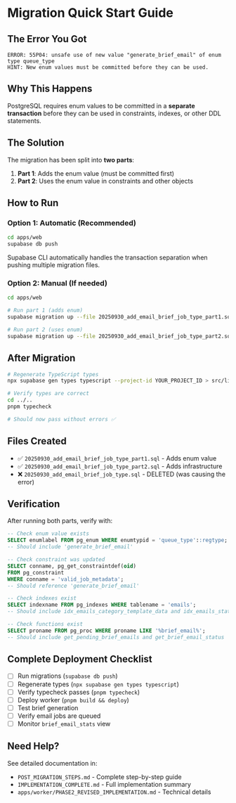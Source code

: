 # Migration Quick Start Guide

## The Error You Got

```
ERROR: 55P04: unsafe use of new value "generate_brief_email" of enum type queue_type
HINT: New enum values must be committed before they can be used.
```

## Why This Happens

PostgreSQL requires enum values to be committed in a **separate transaction** before they can be used in constraints, indexes, or other DDL statements.

## The Solution

The migration has been split into **two parts**:

1. **Part 1**: Adds the enum value (must be committed first)
2. **Part 2**: Uses the enum value in constraints and other objects

## How to Run

### Option 1: Automatic (Recommended)

```bash
cd apps/web
supabase db push
```

Supabase CLI automatically handles the transaction separation when pushing multiple migration files.

### Option 2: Manual (If needed)

```bash
cd apps/web

# Run part 1 (adds enum)
supabase migration up --file 20250930_add_email_brief_job_type_part1.sql

# Run part 2 (uses enum)
supabase migration up --file 20250930_add_email_brief_job_type_part2.sql
```

## After Migration

```bash
# Regenerate TypeScript types
npx supabase gen types typescript --project-id YOUR_PROJECT_ID > src/lib/database.types.ts

# Verify types are correct
cd ../..
pnpm typecheck

# Should now pass without errors ✅
```

## Files Created

- ✅ `20250930_add_email_brief_job_type_part1.sql` - Adds enum value
- ✅ `20250930_add_email_brief_job_type_part2.sql` - Adds infrastructure
- ❌ `20250930_add_email_brief_job_type.sql` - DELETED (was causing the error)

## Verification

After running both parts, verify with:

```sql
-- Check enum value exists
SELECT enumlabel FROM pg_enum WHERE enumtypid = 'queue_type'::regtype;
-- Should include 'generate_brief_email'

-- Check constraint was updated
SELECT conname, pg_get_constraintdef(oid)
FROM pg_constraint
WHERE conname = 'valid_job_metadata';
-- Should reference 'generate_brief_email'

-- Check indexes exist
SELECT indexname FROM pg_indexes WHERE tablename = 'emails';
-- Should include idx_emails_category_template_data and idx_emails_status_category

-- Check functions exist
SELECT proname FROM pg_proc WHERE proname LIKE '%brief_email%';
-- Should include get_pending_brief_emails and get_brief_email_status
```

## Complete Deployment Checklist

- [ ] Run migrations (`supabase db push`)
- [ ] Regenerate types (`npx supabase gen types typescript`)
- [ ] Verify typecheck passes (`pnpm typecheck`)
- [ ] Deploy worker (`pnpm build && deploy`)
- [ ] Test brief generation
- [ ] Verify email jobs are queued
- [ ] Monitor `brief_email_stats` view

## Need Help?

See detailed documentation in:

- `POST_MIGRATION_STEPS.md` - Complete step-by-step guide
- `IMPLEMENTATION_COMPLETE.md` - Full implementation summary
- `apps/worker/PHASE2_REVISED_IMPLEMENTATION.md` - Technical details
